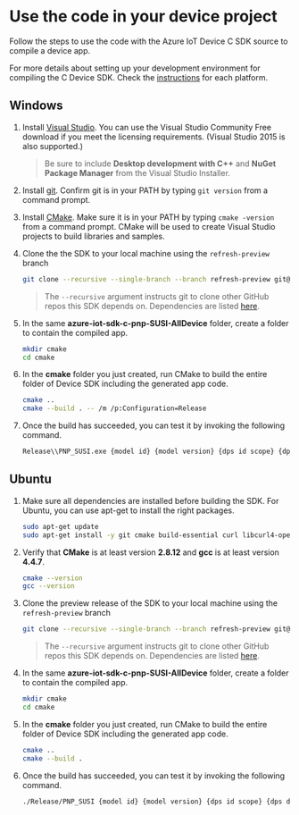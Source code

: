 # Use the code in your device project

Follow the steps to use the code with the Azure IoT Device C SDK source to compile a device app.

For more details about setting up your development environment for compiling the C Device SDK. Check the [instructions](https://github.com/Azure/azure-iot-sdk-c/blob/master/iothub_client/readme.md#compiling-the-c-device-sdk) for each platform.

## Windows

1. Install [Visual Studio](https://www.visualstudio.com/downloads/). You can use the Visual Studio Community Free download if you meet the licensing requirements. (Visual Studio 2015 is also supported.)

    > Be sure to include **Desktop development with C++** and **NuGet Package Manager** from the Visual Studio Installer.

1. Install [git](http://www.git-scm.com/). Confirm git is in your PATH by typing `git version` from a command prompt.

1. Install [CMake](https://cmake.org/). Make sure it is in your PATH by typing `cmake -version` from a command prompt. CMake will be used to create Visual Studio projects to build libraries and samples.

1. Clone the the SDK to your local machine using the `refresh-preview` branch
    ```bash
    git clone --recursive --single-branch --branch refresh-preview git@github.com:ADVANTECH-Corp/azure-iot-sdk-c-pnp-SUSI-AllDevice.git
    ```
    > The `--recursive` argument instructs git to clone other GitHub repos this SDK depends on. Dependencies are listed [here](https://github.com/Azure/azure-iot-sdk-c/blob/master/.gitmodules).

1. In the same **azure-iot-sdk-c-pnp-SUSI-AllDevice** folder, create a folder to contain the compiled app.
    ```bash
    mkdir cmake
    cd cmake
    ```

1. In the **cmake** folder you just created, run CMake to build the entire folder of Device SDK including the generated app code.
    ```bash
    cmake ..
    cmake --build . -- /m /p:Configuration=Release
    ```

1. Once the build has succeeded, you can test it by invoking the following command.
    ```bash
    Release\\PNP_SUSI.exe {model id} {model version} {dps id scope} {dps device id} {dps device key}
    ```

## Ubuntu

1. Make sure all dependencies are installed before building the SDK. For Ubuntu, you can use apt-get to install the right packages.
    ```bash
    sudo apt-get update
    sudo apt-get install -y git cmake build-essential curl libcurl4-openssl-dev libssl-dev uuid-dev
    ```

1. Verify that **CMake** is at least version **2.8.12** and **gcc** is at least version **4.4.7**.
    ```bash
    cmake --version
    gcc --version
    ```

1. Clone the preview release of the SDK to your local machine using the `refresh-preview` branch
    ```bash
    git clone --recursive --single-branch --branch refresh-preview git@github.com:ADVANTECH-Corp/azure-iot-sdk-c-pnp-SUSI-AllDevice.git
    ```
    > The `--recursive` argument instructs git to clone other GitHub repos this SDK depends on. Dependencies are listed [here](https://github.com/Azure/azure-iot-sdk-c/blob/master/.gitmodules).

1. In the same **azure-iot-sdk-c-pnp-SUSI-AllDevice** folder, create a folder to contain the compiled app.
    ```bash
    mkdir cmake
    cd cmake
    ```

1. In the **cmake** folder you just created, run CMake to build the entire folder of Device SDK including the generated app code.
    ```bash
    cmake ..
    cmake --build .
    ```

1. Once the build has succeeded, you can test it by invoking the following command.
    ```bash
    ./Release/PNP_SUSI {model id} {model version} {dps id scope} {dps device id} {dps device key}
    ```